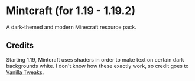 # Mintcraft (for 1.19 - 1.19.2)
A dark-themed and modern Minecraft resource pack.

## Credits
Starting 1.19, Mintcraft uses shaders in order to make text on certain dark backgrounds white. I don't know how these exactly work, so credit goes to [Vanilla Tweaks](https://vanillatweaks.net/).